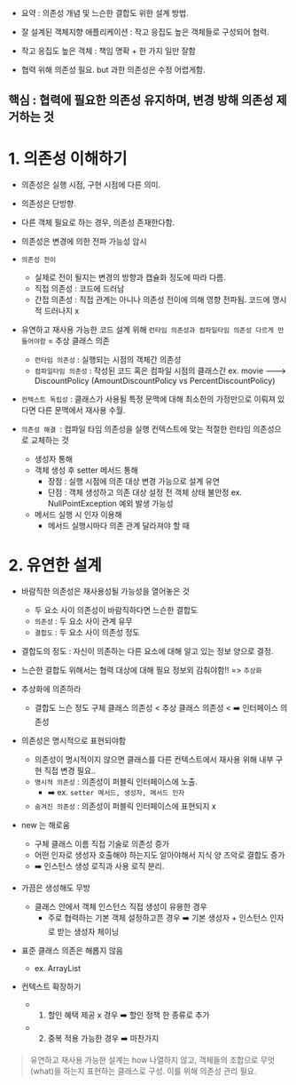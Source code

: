 * 요약 : 의존성 개념 및 느슨한 결합도 위한 설계 방법.

* 잘 설계된 객체지향 애플리케이션 : 작고 응집도 높은 객체들로 구성되어 협력.
* 작고 응집도 높은 객체 : 책임 명확 + 한 가지 일만 잘함

* 협력 위해 의존성 필요. but 과한 의존성은 수정 어렵게함.
## 핵심 : 협력에 필요한 의존성 유지하며, 변경 방해 의존성 제거하는 것


# 1. 의존성 이해하기
* 의존성은 실행 시점, 구현 시점에 다른 의미.
* 의존성은 단방향.
* 다른 객체 필요로 하는 경우, 의존성 존재한다함.
* 의존성은 변경에 의한 전파 가능성 암시

* `의존성 전이` 
	* 실제로 전이 될지는 변경의 방향과 캡슐화 정도에 따라 다름.
	* 직접 의존성 : 코드에 드러남
	* 간접 의존성 : 직접 관계는 아니나 의존성 전이에 의해 영향 전파됨. 코드에 명시적 드러나지 x

* 유연하고 재사용 가능한 코드 설계 위해 `런타임 의존성과 컴파일타임 의존성 다르게 만들어야함` 
	= 추상 클래스 의존
	* `런타임 의존성` : 실행되는 시점의 객체간 의존성
	* `컴파일타임 의존성` : 작성된 코드 혹은 컴파일 시점의 클래스간 
	ex. movie ---> DiscountPolicy (AmountDiscountPolicy vs PercentDiscountPolicy)

* `컨텍스트 독립성` : 클래스가 사용될 특정 문맥에 대해 최소한의 가정만으로 이뤄져 있다면 다른 문맥에서 재사용 수월.

* `의존성 해결 `: 컴파일 타임 의존성을 실행 컨텍스트에 맞는 적절한 런타임 의존성으로 교체하는 것
	* 생성자 통해
	* 객체 생성 후 setter 메서드 통해
		* 장점 : 실행 시점에 의존 대상 변경 가능으로 설계 유연
		* 단점 : 객체 생성하고 의존 대상 설정 전 객체 상태 불안정
			ex. NullPointException 예외 발생 가능성
	* 메서드 실행 시 인자 이용해
		* 메서드 실행시마다 의존 관계 달라져야 할 때


# 2. 유연한 설계
* 바람직한 의존성은 재사용성될 가능성을 열어놓은 것
	* 두 요소 사이 의존성이 바람직하다면 느슨한 결합도
	* `의존성` : 두 요소 사이 관계 유무
	* `결합도` : 두 요소 사이 의존성 정도

* 결합도의 정도 : 자신이 의존하는 다른 요소에 대해 알고 있는 정보 양으로 결정.
* 느슨한 결합도 위해서는 협력 대상에 대해 필요 정보외 감춰야함!! => `추상화`

* 추상화에 의존하라
	* 결합도 느슨 정도
		구체 클래스 의존성 < 추상 클래스 의존성 < ➡️ 인터페이스 의존성

* 의존성은 명시적으로 표현되야함
	* 의존성이 명시적이지 않으면 클래스를 다른 컨텍스트에서 재사용 위해 내부 구현 직접 변경 필요..
	* `명시적 의존성` : 의존성이 퍼블릭 인터페이스에 노출. 
		* ➡️ ex. `setter 메서드, 생성자, 메서드 인자`
	* `숨겨진 의존성` : 의존성이 퍼블릭 인터페이스에 표현되지 x

* new 는 해로움
	* 구체 클래스 이름 직접 기술로 의존성 증가
	* 어떤 인자로 생성자 호출해야 하는지도 알아야해서 지식 양 즈악로 결합도 증가
	* ➡️ 인스턴스 생성 로직과 사용 로직 분리.

* 가끔은 생성해도 무방
	* 클래스 안에서 객체 인스턴스 직접 생성이 유용한 경우
		* 주로 협력하는 기본 객체 설정하고픈 경우 ➡️ 기본 생성자 + 인스턴스 인자로 받는 생성자 체이닝

* 표준 클래스 의존은 해롭지 않음
	* ex. ArrayList

* 컨텍스트 확장하기
	* 1. 할인 혜택 제공 x 경우 ➡️ 할인 정책 한 종류로 추가
	* 2. 중복 적용 가능한 경우 ➡️ 마찬가지

> 유연하고 재사용 가능한 설계는 how 나열하지 않고, 객체들의 조합으로 무엇(what)을 하는지 표현하는 클래스로 구성.
> 이를 위해 의존성 관리 필요.
